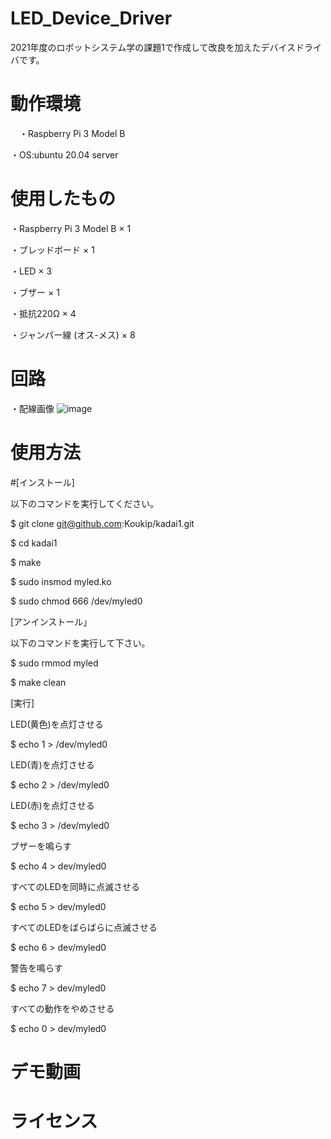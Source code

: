 # LED_Device_Driver

2021年度のロボットシステム学の課題1で作成して改良を加えたデバイスドライバです。

# 動作環境

　・Raspberry Pi 3 Model B
 
  ・OS:ubuntu 20.04 server
  
# 使用したもの

  ・Raspberry Pi 3 Model B × 1
 
  ・ブレッドボード × 1
  
  ・LED × 3
  
  ・ブザー × 1
  
  ・抵抗220Ω × 4
  
  ・ジャンパー線 (オス-メス) × 8
 
# 回路

・配線画像
  ![image](https://user-images.githubusercontent.com/93635163/146193856-701b8f7e-5bda-4630-a57e-6fdadeaed780.png)
  
 # 使用方法
 
  #[インストール]
  
  以下のコマンドを実行してください。
  
   $ git clone git@github.com:Koukip/kadai1.git
   
   $ cd kadai1
   
   $ make
   
   $ sudo insmod myled.ko
   
   $ sudo chmod 666 /dev/myled0
   
  [アンインストール」
  
  以下のコマンドを実行して下さい。
  
   $ sudo rmmod myled
   
   $ make clean
   
  [実行]
  
  LED(黄色)を点灯させる
  
  $ echo 1 > /dev/myled0
  
  LED(青)を点灯させる
  
  $ echo 2 > /dev/myled0
  
  LED(赤)を点灯させる
  
  $ echo 3 > /dev/myled0
  
  ブザーを鳴らす
  
  $ echo 4 > dev/myled0
  
  すべてのLEDを同時に点滅させる
  
  $ echo 5 > dev/myled0
  
  すべてのLEDをばらばらに点滅させる
  
  $ echo 6 > dev/myled0
  
  警告を鳴らす
  
  $ echo 7 > dev/myled0
  
  すべての動作をやめさせる
  
  $ echo 0 > dev/myled0
  
 # デモ動画
 
 
 # ライセンス
 

